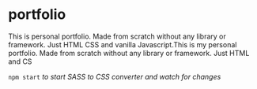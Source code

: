 # portfolio

This is personal portfolio. Made from scratch without any library or framework. Just HTML CSS and vanilla Javascript.This is my personal portfolio. Made from scratch without any library or framework. Just HTML and CS

`npm start` *to start SASS to CSS converter and watch for changes*
